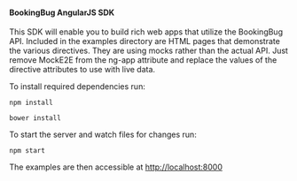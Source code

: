 #### BookingBug AngularJS SDK

This SDK will enable you to build rich web apps that utilize the BookingBug
API. Included in the examples directory are HTML pages that demonstrate the
various directives. They are using mocks rather than the actual API. Just
remove MockE2E from the ng-app attribute and replace the values of the
directive attributes to use with live data.

To install required dependencies run:

`npm install`

`bower install`

To start the server and watch files for changes run:

`npm start`

The examples are then accessible at [http://localhost:8000](http://localhost:8888)
